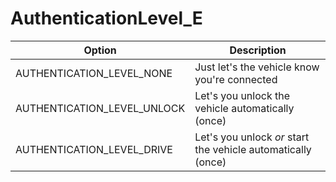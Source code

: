 # AuthenticationLevel_E

Option|Description
-|-
AUTHENTICATION_LEVEL_NONE|Just let's the vehicle know you're connected
AUTHENTICATION_LEVEL_UNLOCK|Let's you unlock the vehicle automatically (once)
AUTHENTICATION_LEVEL_DRIVE|Let's you unlock *or* start the vehicle automatically (once)

